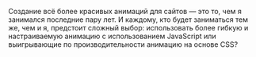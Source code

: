 Создание всё более красивых анимаций для сайтов — это то, чем я занимался
последние пару лет. И каждому, кто будет заниматься тем же, чем и я, предстоит 
сложный выбор: использовать более гибкую и настраиваемую анимацию с 
использованием JavaScript или выигрывающие по производительности анимацию на 
основе CSS?